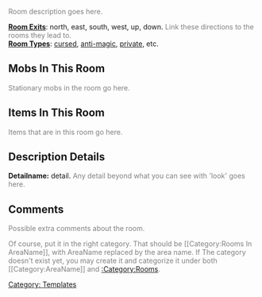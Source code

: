 <font color=gray>Room description goes here.</font>

**[Room Exits](:Category:Room_Exits "wikilink")**: north, east, south,
west, up, down. <font color=gray>Link these directions to the rooms they
lead to.</font>  
**[Room Types](:Category:Room_Types "wikilink")**:
[cursed](Cursed_Rooms "wikilink"),
[anti-magic](Anti-Magic_Rooms "wikilink"),
[private](Private_Rooms "wikilink"), etc.

## Mobs In This Room

<font color=gray>Stationary mobs in the room go here.</font>

## Items In This Room

<font color=gray>Items that are in this room go here.</font>

## Description Details

**Detailname:** detail. <font color=gray>Any detail beyond what you can
see with 'look' goes here.</font>

## Comments

<font color=gray>Possible extra comments about the room.</font>

<font color=gray>Of course, put it in the right category. That should be
\[\[Category:Rooms In AreaName\]\], with AreaName replaced by the area
name. If The category doesn't exist yet, you may create it and
categorize it under both \[\[Category:AreaName\]\] and
[:Category:Rooms](:Category:Rooms "wikilink").</font>

[Category: Templates](Category:_Templates "wikilink")
